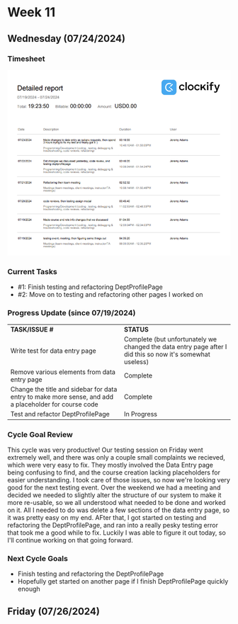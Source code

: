 # Week 11

## Wednesday (07/24/2024)

### Timesheet
![alt text](Clockify/week11-1.png)

### Current Tasks
  * #1: Finish testing and refactoring DeptProfilePage
  * #2: Move on to testing and refactoring other pages I worked on

### Progress Update (since 07/19/2024)
<table>
    <tr>
        <td><strong>TASK/ISSUE #</strong>
        </td>
        <td><strong>STATUS</strong>
        </td>
    </tr>
    <tr>
        <!-- Task/Issue # -->
        <td>Write test for data entry page
        </td>
        <!-- Status -->
        <td>Complete (but unfortunately we changed the data entry page after I did this so now it's somewhat useless)
        </td>
    </tr>
    <tr>
        <!-- Task/Issue # -->
        <td>Remove various elements from data entry page
        </td>
        <!-- Status -->
        <td>Complete
        </td>
    </tr>
    <tr>
        <!-- Task/Issue # -->
        <td>Change the title and sidebar for data entry to make more sense, and add a placeholder for course code
        </td>
        <!-- Status -->
        <td>Complete
        </td>
    </tr>
      <tr>
        <!-- Task/Issue # -->
        <td>Test and refactor DeptProfilePage
        </td>
        <!-- Status -->
        <td>In Progress
        </td>
    </tr>
</table>

### Cycle Goal Review
This cycle was very productive! Our testing session on Friday went extremely well, and there was only a couple small complaints we recieved, which were very easy to fix. They mostly involved
the Data Entry page being confusing to find, and the course creation lacking placeholders for easier understanding. I took care of those issues, so now we're looking very good for the 
next testing event. Over the weekend we had a meeting and decided we needed to slightly alter the structure of our system to make it more re-usable, so we all understood what needed to be done
and worked on it. All I needed to do was delete a few sections of the data entry page, so it was pretty easy on my end. AFter that, I got started on testing and refactoring the DeptProfilePage,
and ran into a really pesky testing error that took me a good while to fix. Luckily I was able to figure it out today, so I'll continue working on that going forward.

### Next Cycle Goals
  * Finish testing and refactoring the DeptProfilePage
  * Hopefully get started on another page if I finish DeptProfilePage quickly enough

<!--------------------------------------------------------------------------------------------------------------------------------------------------------------------------------------------->
## Friday (07/26/2024)

